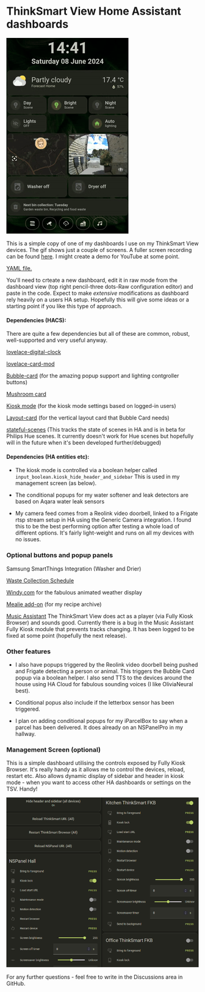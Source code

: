 # ThinkSmart View Home Assistant dashboards #

![](assets/images/dashboarddemo.gif)

This is a simple copy of one of my dashboards I use on my ThinkSmart View devices. The gif shows just a couple of screens. A fuller screen recording can be found [here](assets/images/dashboarddemo.mp4). I might create a demo for YouTube at some point.

[YAML file.](TSV_Dashboard.yaml)

You'll need to crteate a new dashboard, edit it in raw mode from the dashboard view (top right pencil-three dots-Raw configuration editor) and paste in the code. Expect to make *extensive* modifications as dashboard rely heavily on a users HA setup. Hopefully this will give some ideas or a starting point if you like this type of approach.

#### Dependencies (HACS): ####

There are quite a few dependencies but all of these are common, robust, well-supported and very useful anyway.

[lovelace-digital-clock](https://github.com/wassy92x/lovelace-digital-clock)

[lovelace-card-mod](https://github.com/thomasloven/lovelace-card-mod)

[Bubble-card](https://github.com/Clooos/Bubble-Card) (for the amazing popup support and lighting contgroller buttons)

[Mushroom card](https://github.com/piitaya/lovelace-mushroom)

[Kiosk mode](https://github.com/NemesisRE/kiosk-mode) (for the kiosk mode settings based on logged-in users)

[Layout-card](https://github.com/thomasloven/lovelace-layout-card) (for the vertical layout card that Bubble Card needs)

[stateful-scenes](https://github.com/hugobloem/stateful_scenes) (This tracks the state of scenes in HA and is in beta for Philips Hue scenes. It currently doesn't work for Hue scenes but hopefully will in the future when it's been developed further/debugged)

#### Dependencies (HA entities etc): ####

- The kiosk mode is controlled via a boolean helper called `input_boolean.kiosk_hide_header_and_sidebar` This is used in my management screen (as below).

- The conditional popups for my water softener and leak detectors are based on Aqara water leak sensors

- My camera feed comes from a Reolink video doorbell, linked to a Frigate rtsp stream setup in HA using the Generic Camera integration. I found this to be the best performing option after testing a whole load of different options. It's fairly light-weight and runs on all my devices with no issues.

### Optional buttons and popup panels ###

Samsung SmartThings Integration (Washer and Drier)

[Waste Collection Schedule](https://github.com/mampfes/hacs_waste_collection_schedule)

[Windy.com](https://www.windy.com) for the fabulous animated weather display

[Mealie add-on](https://github.com/alexbelgium/hassio-addons/tree/master/mealie) (for my recipe archive)

[Music Assistant](https://music-assistant.io/)
The ThinkSmart View does act as a player (via Fully Kiosk Browser) and sounds good. Currently there is a bug in the Music Assistant Fully Kiosk module that prevents tracks changing. It has been logged to be fixed at some point (hopefully the next release).

### Other features ###

- I also have popups triggered by the Reolink video doorbell being pushed and Frigate detecting a person or animal. This triggers the Bubble Card popup via a boolean helper. I also send TTS to the devices around the house using HA Cloud for fabulous sounding voices (I like OliviaNeural best).

- Conditional popus also include if the letterbox sensor has been triggered.

- I plan on adding conditional popups for my iParcelBox to say when a parcel has been delivered. It does already on an NSPanelPro in my hallway.

### Management Screen (optional) ###

This is a simple dashboard utilising the controls exposed by Fully Kiosk Browser. It's really handy as it allows me to control the devices, reload, restart etc. Also allows dynamic display of sidebar and header in kiosk mode - when you want to access other HA dashboards or settings on the TSV. Handy!

![](assets/images/ManagementScreenshot.png)

For any further questions - feel free to write in the Discussions area in GitHub.
